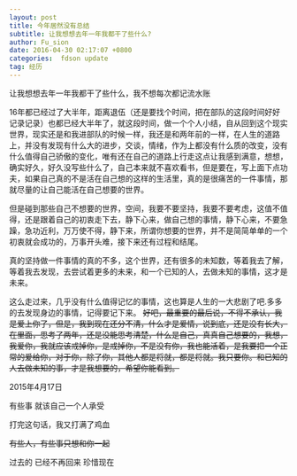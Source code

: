 ```yaml
---
layout: post
title: 今年居然没有总结
subtitle: 让我想想去年一年我都干了些什么?
author: Fu_sion
date: 2016-04-30 02:17:07 +0800
categories:  fdson update
tag: 经历
---
```

让我想想去年一年我都干了些什么，我不想每次都记流水账

16年都已经过了大半年，距离退伍（还是要找个时间，把在部队的这段时间好好记录记录）也都已经大半年了，就这段时间，做一个个人小结，自从回到这个现实世界，现实还是和我进部队的时候一样，我还是和两年前的一样，在人生的道路上，并没有发现有什么大的进步，交谈，情绪，作为上都没有什么质的改变，没有什么值得自己骄傲的变化，唯有还在自己的道路上行走这点让我感到满意，想想，确实好久，好久没写些什么了，自己本来就不喜欢看书，但是要在，写上面下点功夫，如果自己真的不是活在自己想的这样的生活里，真的是很痛苦的一件事情，那就尽量的让自己能活在自己想要的世界。

但是碰到那些自己不想要的世界，空间，我要不要坚持，我要不要考虑，这值不值得，还是跟着自己的初衷走下去，静下心来，做自己想的事情，静下心来，不要急躁，急功近利，万万使不得，静下来，所谓你想要的世界，并不是简简单单的一个初衷就会成功的，万事开头难，接下来还有过程和结尾。

真的坚持做一件事情的真的不多，这个世界，还有很多的未知数，等着我去了解，等着我去发现，去尝试着更多的未来，和一个已知的人，去做未知的事情，这才是未来。

这么走过来，几乎没有什么值得记忆的事情，这也算是人生的一大悲剧了吧.多多的去发现身边的事情，记得要记下来。
~~好吧，最重要的最后说，不得不承认，我是爱上你了，但是，我到现在还分不清，什么才是爱情，说到底，还是没有长大，在里面，思考了两年，还是没能思考清楚，什么是自己，真真自己想要的，我想，我爱你，我就应该戒掉你，是戒掉你，不是没有你，我也能活着，是我要把一个正常的爱给你，对于你，除了你，其他人都是将就，都是将就。我只要你。和已知的人去做未知的事，才是我想要的，希望你能看到。~~


2015年4月17日

有些事 就该自己一个人承受

打完这句话，我又打满了鸡血

~~有些人，有些事只想和你一起~~
 
过去的 已经不再回来 珍惜现在


